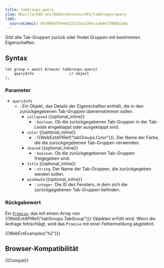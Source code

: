 ```yaml
---
title: tabGroups.query
slug: Mozilla/Add-ons/WebExtensions/API/tabGroups/query
l10n:
  sourceCommit: 09109b6f9444d22215ba330ec1e64e73980b2a6c
---
```


Gibt alle Tab-Gruppen zurück oder findet Gruppen mit bestimmten Eigenschaften.

## Syntax

```js-nolint
let group = await browser.tabGroups.query(
    queryInfo                // object
);
```

### Parameter

- `queryInfo`
  - : Ein Objekt, das Details der Eigenschaften enthält, die in den zurückgegebenen Tab-Gruppen übereinstimmen sollen.
    - `collapsed` {{optional_inline}}
      - : `boolean`. Ob die zurückgegebenen Tab-Gruppen in der Tab-Leiste eingeklappt oder ausgeklappt sind.
    - `color` {{optional_inline}}
      - : {{WebExtAPIRef("tabGroups.Color")}}. Der Name der Farbe, die die zurückgegebenen Tab-Gruppen verwenden.
    - `shared` {{optional_inline}}
      - : `boolean`. Ob die zurückgegebenen Tab-Gruppen freigegeben sind.
    - `title` {{optional_inline}}
      - : `string`. Der Name der Tab-Gruppen, die zurückgegeben werden sollen.
    - `windowId` {{optional_inline}}
      - : `integer`. Die ID des Fensters, in dem sich die zurückgegebenen Tab-Gruppen befinden.

### Rückgabewert

Ein [`Promise`](/de/docs/Web/JavaScript/Reference/Global_Objects/Promise), das mit einem Array von {{WebExtAPIRef("tabGroups.TabGroup")}} Objekten erfüllt wird. Wenn die Anfrage fehlschlägt, wird das `Promise` mit einer Fehlermeldung abgelehnt.

{{WebExtExamples("h2")}}

## Browser-Kompatibilität

{{Compat}}
